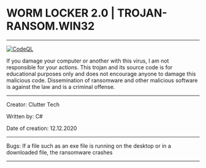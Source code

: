 # WORM LOCKER 2.0 | TROJAN-RANSOM.WIN32
******************************************************
[![CodeQL](https://github.com/Vichingo455/Worm-Locker2.0/actions/workflows/codeql-analysis.yml/badge.svg)](https://github.com/Vichingo455/Worm-Locker2.0/actions/workflows/codeql-analysis.yml)

If you damage your computer or another with this virus,
I am not responsible for your actions. This trojan and its source code 
is for educational purposes only and does not encourage 
anyone to damage this malicious code. Dissemination of 
ransomware and other malicious software is against the 
law and is a criminal offense.
*******************************************************
Creator: Clutter Tech

Written by: C#

Date of creation: 12.12.2020
*******************************************************
Bugs: If a file such as an exe file is running on the 
desktop or in a downloaded file, the ransomware crashes
*******************************************************
